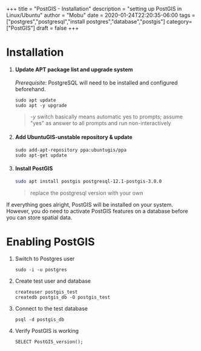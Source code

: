 +++
title = "PostGIS - Installation"
description = "setting up PostGIS in Linux/Ubuntu"
author = "Mobu"
date = 2020-01-24T22:20:35-06:00
tags = ["postgres","postgresql","install postgres","database","postgis"]
category= ["PostGIS"]
draft = false
+++
# Installation
1. #### Update APT package list and upgrade system

	*_Prerequisite_*: PostgreSQL will need to be installed and configured beforehand.
	```
	sudo apt update
	sudo apt -y upgrade
	```  
	> _-y_ switch basically means automatic yes to prompts; assume "yes" as answer to all prompts and run non-interactively

2. #### Add UbuntuGIS-unstable repository & update
	```
	sudo add-apt-repository ppa:ubuntugis/ppa
	sudo apt-get update
	```  
3. #### Install PostGIS
	```bash
	sudo apt install postgis postgresql-12.1-postgis-3.0.0
	```  
	> replace the postgresql version with your own
	
If everything goes alright, PostGIS will be installed on your system. However, you do need to activate PostGIS features on a database
before you can store spatial data.

# Enabling PostGIS
1. Switch to Postgres user
	```
	sudo -i -u postgres
	```  
2. Create test user and database
	```
	createuser postgis_test
	createdb postgis_db -O postgis_test
	```  
3. Connect to the test database
	```
	psql -d postgis_db
	```  
4. Verify PostGIS is working
	```
	SELECT PostGIS_version();
	```  
